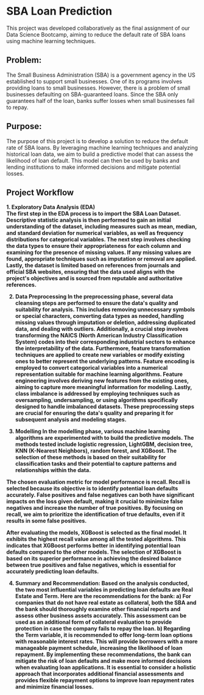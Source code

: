 # SBA Loan Prediction
This project was developed collaboratively as the final assignment of our Data Science Bootcamp, aiming to reduce the default rate of SBA loans using machine learning techniques.

## Problem: 
The Small Business Administration (SBA) is a government agency in the US established to support small businesses. One of its programs involves providing loans to small businesses. However, there is a problem of small businesses defaulting on SBA-guaranteed loans. Since the SBA only guarantees half of the loan, banks suffer losses when small businesses fail to repay.

## Purpose: 
The purpose of this project is to develop a solution to reduce the default rate of SBA loans. By leveraging machine learning techniques and analyzing historical loan data, we aim to build a predictive model that can assess the likelihood of loan default. This model can then be used by banks and lending institutions to make informed decisions and mitigate potential losses.

## Project Workflow
<b>1. Exploratory Data Analysis (EDA)<b> 
<br>
   The first step in the EDA process is to import the SBA Loan Dataset. Descriptive statistic analysis is then performed to gain an initial understanding of the dataset,   including measures such as mean, median, and standard deviation for numerical variables, as well as frequency distributions for categorical variables. The next step involves checking the data types to ensure their appropriateness for each column and examining for the presence of missing values. If any missing values are found, appropriate techniques such as imputation or removal are applied. Lastly, the dataset is limited based on references from journals and official SBA websites, ensuring that the data used aligns with the project's objectives and is sourced from reputable and authoritative references.
   
2. Data Preprocessing
   In the preprocessing phase, several data cleansing steps are performed to ensure the data's quality and suitability for analysis. This includes removing unnecessary symbols or special characters, converting data types as needed, handling missing values through imputation or deletion, addressing duplicated data, and dealing with outliers. Additionally, a crucial step involves transforming the NAICS (North American Industry Classification System) codes into their corresponding industrial sectors to enhance the interpretability of the data. Furthermore, feature transformation techniques are applied to create new variables or modify existing ones to better represent the underlying patterns. Feature encoding is employed to convert categorical variables into a numerical representation suitable for machine learning algorithms. Feature engineering involves deriving new features from the existing ones, aiming to capture more meaningful information for modeling. Lastly, class imbalance is addressed by employing techniques such as oversampling, undersampling, or using algorithms specifically designed to handle imbalanced datasets. These preprocessing steps are crucial for ensuring the data's quality and preparing it for subsequent analysis and modeling stages.
   
3. Modelling
   In the modelling phase, various machine learning algorithms are experimented with to build the predictive models. The methods tested include logistic regression, LightGBM, decision tree, KNN (K-Nearest Neighbors), random forest, and XGBoost. The selection of these methods is based on their suitability for classification tasks and their potential to capture patterns and relationships within the data.

The chosen evaluation metric for model performance is recall. Recall is selected because its objective is to identify potential loan defaults accurately. False positives and false negatives can both have significant impacts on the loss given default, making it crucial to minimize false negatives and increase the number of true positives. By focusing on recall, we aim to prioritize the identification of true defaults, even if it results in some false positives.

After evaluating the models, XGBoost is selected as the final model. It exhibits the highest recall value among all the tested algorithms. This indicates that XGBoost performs better in identifying potential loan defaults compared to the other models. The selection of XGBoost is based on its superior performance in achieving the desired balance between true positives and false negatives, which is essential for accurately predicting loan defaults.

4. Summary and Recommendation:
   Based on the analysis conducted, the two most influential variables in predicting loan defaults are Real Estate and Term. Here are the recommendations for the bank:
   a) For companies that do not have real estate as collateral, both the SBA and the bank should thoroughly examine other financial reports and assess other business assets 
      accurately. This assessment can be used as an additional form of collateral evaluation to provide protection in case the company fails to repay the loan.
   b) Regarding the Term variable, it is recommended to offer long-term loan options with reasonable interest rates. This will provide borrowers with a more manageable 
      payment schedule, increasing the likelihood of loan repayment.
   By implementing these recommendations, the bank can mitigate the risk of loan defaults and make more informed decisions when evaluating loan applications. It is 
   essential to consider a holistic approach that incorporates additional financial assessments and provides flexible repayment options to improve loan repayment rates and 
   minimize financial losses.
